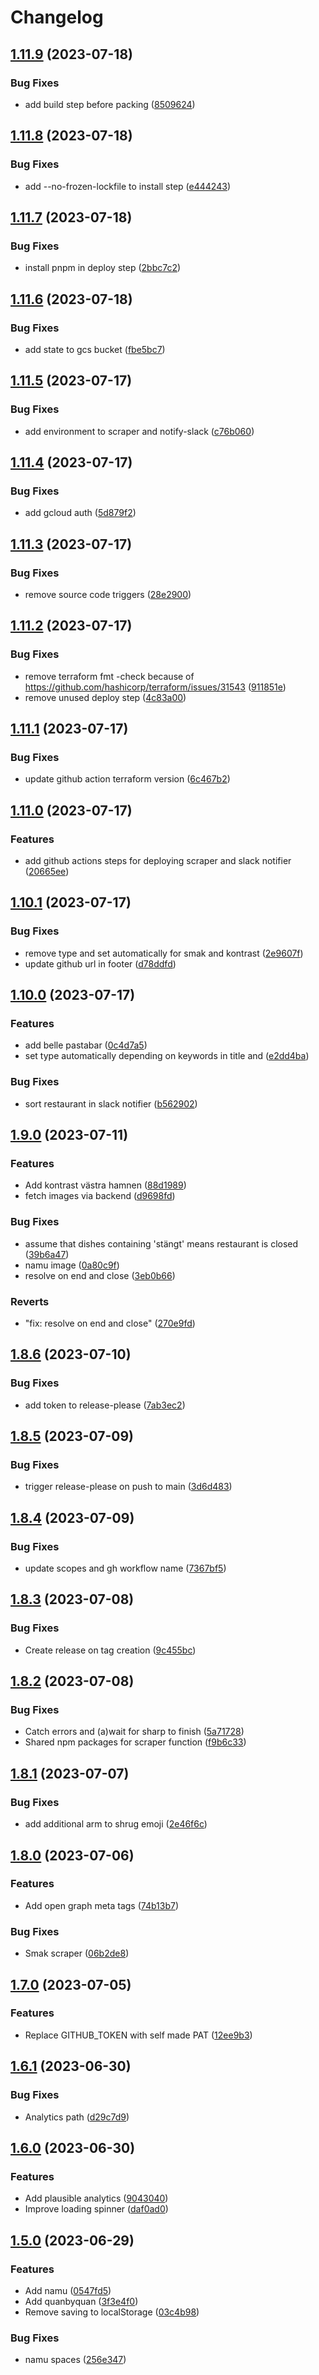 # Changelog

## [1.11.9](https://github.com/devoteam-se/devolunch/compare/v1.11.8...v1.11.9) (2023-07-18)


### Bug Fixes

* add build step before packing ([8509624](https://github.com/devoteam-se/devolunch/commit/8509624c16804ef4d2e0b2d1cc5eab321c5011ec))

## [1.11.8](https://github.com/devoteam-se/devolunch/compare/v1.11.7...v1.11.8) (2023-07-18)


### Bug Fixes

* add --no-frozen-lockfile to install step ([e444243](https://github.com/devoteam-se/devolunch/commit/e444243a6b97f031bfc29ccd08ca8010905d080e))

## [1.11.7](https://github.com/devoteam-se/devolunch/compare/v1.11.6...v1.11.7) (2023-07-18)


### Bug Fixes

* install pnpm in deploy step ([2bbc7c2](https://github.com/devoteam-se/devolunch/commit/2bbc7c2e4b9e31f1ef9cdb9f65fb1d75657e3774))

## [1.11.6](https://github.com/devoteam-se/devolunch/compare/v1.11.5...v1.11.6) (2023-07-18)


### Bug Fixes

* add state to gcs bucket ([fbe5bc7](https://github.com/devoteam-se/devolunch/commit/fbe5bc7ed70f107aa6cbf76b099c0032adb4ff80))

## [1.11.5](https://github.com/devoteam-se/devolunch/compare/v1.11.4...v1.11.5) (2023-07-17)


### Bug Fixes

* add environment to scraper and notify-slack ([c76b060](https://github.com/devoteam-se/devolunch/commit/c76b060aa8055bafa0eecf1e4b8db3526e1747ba))

## [1.11.4](https://github.com/devoteam-se/devolunch/compare/v1.11.3...v1.11.4) (2023-07-17)


### Bug Fixes

* add gcloud auth ([5d879f2](https://github.com/devoteam-se/devolunch/commit/5d879f2fa033956e96000b89517e5309c4ffd1ce))

## [1.11.3](https://github.com/devoteam-se/devolunch/compare/v1.11.2...v1.11.3) (2023-07-17)


### Bug Fixes

* remove source code triggers ([28e2900](https://github.com/devoteam-se/devolunch/commit/28e2900c45c93ea2b95d67000d207b02c848e802))

## [1.11.2](https://github.com/devoteam-se/devolunch/compare/v1.11.1...v1.11.2) (2023-07-17)


### Bug Fixes

* remove terraform fmt -check because of https://github.com/hashicorp/terraform/issues/31543 ([911851e](https://github.com/devoteam-se/devolunch/commit/911851eeca3255b633187359d38d61fef683fa32))
* remove unused deploy step ([4c83a00](https://github.com/devoteam-se/devolunch/commit/4c83a007e24b70d47078bcc1d627598267d336a7))

## [1.11.1](https://github.com/devoteam-se/devolunch/compare/v1.11.0...v1.11.1) (2023-07-17)


### Bug Fixes

* update github action terraform version ([6c467b2](https://github.com/devoteam-se/devolunch/commit/6c467b2644e57c8529a6ab2dfbe82fa713f32ae1))

## [1.11.0](https://github.com/devoteam-se/devolunch/compare/v1.10.1...v1.11.0) (2023-07-17)


### Features

* add github actions steps for deploying scraper and slack notifier ([20665ee](https://github.com/devoteam-se/devolunch/commit/20665ee672712671b4606a64db28da2845024d90))

## [1.10.1](https://github.com/devoteam-se/devolunch/compare/v1.10.0...v1.10.1) (2023-07-17)


### Bug Fixes

* remove type and set automatically for smak and kontrast ([2e9607f](https://github.com/devoteam-se/devolunch/commit/2e9607f997d6fba23806abf86ae6c6d5fa1a726e))
* update github url in footer ([d78ddfd](https://github.com/devoteam-se/devolunch/commit/d78ddfd66ed1de085a5c373c3ac356e61a40051a))

## [1.10.0](https://github.com/devoteam-se/devolunch/compare/v1.9.0...v1.10.0) (2023-07-17)


### Features

* add belle pastabar ([0c4d7a5](https://github.com/devoteam-se/devolunch/commit/0c4d7a51301863fb2c86a5eaca20214147275a9a))
* set type automatically depending on keywords in title and ([e2dd4ba](https://github.com/devoteam-se/devolunch/commit/e2dd4bac343249de93c02242db712eee9d837c0a))


### Bug Fixes

* sort restaurant in slack notifier ([b562902](https://github.com/devoteam-se/devolunch/commit/b5629023487e2cfa3c9a88466675a1deb7f33dfd))

## [1.9.0](https://github.com/jayway/devolunch/compare/v1.8.6...v1.9.0) (2023-07-11)


### Features

* Add kontrast västra hamnen ([88d1989](https://github.com/jayway/devolunch/commit/88d198959ea5df1cacf402948b74244cc35bad07))
* fetch images via backend ([d9698fd](https://github.com/jayway/devolunch/commit/d9698fdce64ee3fa4d3817c9f0ff3d845abbb67f))


### Bug Fixes

* assume that dishes containing 'stängt' means restaurant is closed ([39b6a47](https://github.com/jayway/devolunch/commit/39b6a47852ee334061aa41426b294346f91e8baa))
* namu image ([0a80c9f](https://github.com/jayway/devolunch/commit/0a80c9f4dd1ccceda48dcb6ecad849609869005b))
* resolve on end and close ([3eb0b66](https://github.com/jayway/devolunch/commit/3eb0b66978f0db47e2cc2943b674c1382321dd0a))


### Reverts

* "fix: resolve on end and close" ([270e9fd](https://github.com/jayway/devolunch/commit/270e9fdb5c512fd516561228305dcb288528975f))

## [1.8.6](https://github.com/jayway/devolunch/compare/v1.8.5...v1.8.6) (2023-07-10)


### Bug Fixes

* add token to release-please ([7ab3ec2](https://github.com/jayway/devolunch/commit/7ab3ec22a5041cda6328291a2ddc5af3ad25f2f2))

## [1.8.5](https://github.com/jayway/devolunch/compare/v1.8.4...v1.8.5) (2023-07-09)


### Bug Fixes

* trigger release-please on push to main ([3d6d483](https://github.com/jayway/devolunch/commit/3d6d483aa7615ea438d7b6545699f5077ffa0680))

## [1.8.4](https://github.com/jayway/devolunch/compare/v1.8.3...v1.8.4) (2023-07-09)


### Bug Fixes

* update scopes and gh workflow name ([7367bf5](https://github.com/jayway/devolunch/commit/7367bf551a7c07f34e3b39f210c15bfcd8343935))

## [1.8.3](https://github.com/jayway/devolunch/compare/v1.8.2...v1.8.3) (2023-07-08)


### Bug Fixes

* Create release on tag creation ([9c455bc](https://github.com/jayway/devolunch/commit/9c455bce896fe626a24ae8a53f9edbae2faa1998))

## [1.8.2](https://github.com/jayway/devolunch/compare/v1.8.1...v1.8.2) (2023-07-08)


### Bug Fixes

* Catch errors and (a)wait for sharp to finish ([5a71728](https://github.com/jayway/devolunch/commit/5a71728c63b4cdf04adebfc9fca9596249178dfa))
* Shared npm packages for scraper function ([f9b6c33](https://github.com/jayway/devolunch/commit/f9b6c33b106cad183be80568693229a928e060b3))

## [1.8.1](https://github.com/jayway/devolunch/compare/v1.8.0...v1.8.1) (2023-07-07)


### Bug Fixes

* add additional arm to shrug emoji ([2e46f6c](https://github.com/jayway/devolunch/commit/2e46f6cb5d6379ce1804c1d1419b937937a927dd))

## [1.8.0](https://github.com/jayway/devolunch/compare/v1.7.0...v1.8.0) (2023-07-06)


### Features

* Add open graph meta tags ([74b13b7](https://github.com/jayway/devolunch/commit/74b13b74ed3cfe91f42b23514eabb66dcbed93d6))


### Bug Fixes

* Smak scraper ([06b2de8](https://github.com/jayway/devolunch/commit/06b2de81a6f1f5795b727689940273e1ea83e6f5))

## [1.7.0](https://github.com/jayway/devolunch/compare/v1.6.1...v1.7.0) (2023-07-05)


### Features

* Replace GITHUB_TOKEN with self made PAT ([12ee9b3](https://github.com/jayway/devolunch/commit/12ee9b39eebe46d07ca3d9b38bf9ab9de2342d76))

## [1.6.1](https://github.com/jayway/devolunch/compare/v1.6.0...v1.6.1) (2023-06-30)


### Bug Fixes

* Analytics path ([d29c7d9](https://github.com/jayway/devolunch/commit/d29c7d933eda1edc2f0a248b0be39c273354334e))

## [1.6.0](https://github.com/jayway/devolunch/compare/v1.5.0...v1.6.0) (2023-06-30)


### Features

* Add plausible analytics ([9043040](https://github.com/jayway/devolunch/commit/90430402b95b861dc63c4ca42e01ad4ebbf584b4))
* Improve loading spinner ([daf0ad0](https://github.com/jayway/devolunch/commit/daf0ad0f5904e0bceba2ac58c501f0a97c716670))

## [1.5.0](https://github.com/jayway/devolunch/compare/v1.4.2...v1.5.0) (2023-06-29)


### Features

* Add namu ([0547fd5](https://github.com/jayway/devolunch/commit/0547fd5ca958b15d4dd74d17af3a742134049c36))
* Add quanbyquan ([3f3e4f0](https://github.com/jayway/devolunch/commit/3f3e4f0ec885fd9ca65206e669443ad9eb135c94))
* Remove saving to localStorage ([03c4b98](https://github.com/jayway/devolunch/commit/03c4b9864e9723fe62788da61d3544da595c66f4))


### Bug Fixes

* namu spaces ([256e347](https://github.com/jayway/devolunch/commit/256e3474a331a96cef7cbfc2974f282a1e092e97))
